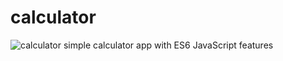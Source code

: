 # calculator
![calculator](https://i.imgur.com/PxEgKJc.png)
simple calculator app with ES6 JavaScript features
